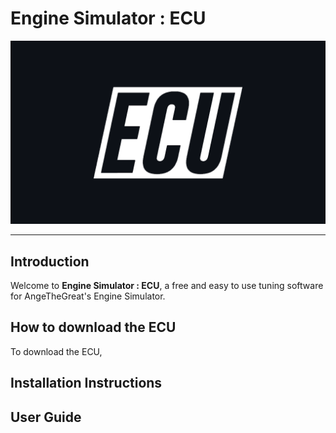 # Engine Simulator : ECU

![Alt text](/ressources/ECU_logo_dark.png?raw=true)

---

## Introduction

Welcome to **Engine Simulator : ECU**, a free and easy to use tuning software for AngeTheGreat's Engine Simulator.

## How to download the ECU 

To download the ECU,

## Installation Instructions

## User Guide 

